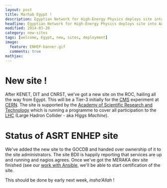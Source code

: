 ```yaml
---
layout: post
title: Marhab Egypt !
description: Egyptian Network for High-Energy Physics deploys site into AAROC
headline: Egyptian Network for High-Energy Physics deploys site into AAROC
modified: 2014-03-20
category: new-sites
tags: [welcome, Egypt, new, sites, deployment]
image: 
  feature: ENHEP-banner.gif
  comments: true
mathjax:
---
```


# New site !

After KENET, DIT and CNRST, we've got a new site on the ROC, hailing all the way from Egypt. This will be a Tier-3 initially for the [CMS](http://cms.cern.ch) experiment at [CERN](http://cern.ch). The site is supported by the [Academy of Scientific Research and Technology](http://http://www.asrt.sci.eg/) which is running a programme to cover all participation to the [LHC](http://home.web.cern.ch/topics/large-hadron-collider) (Large Hadron Collider - aka *Higgs Machine*).

# Status of ASRT ENHEP site

We've added the new site to the GOCDB and handed over ownership  of it to the site administrators. The site BDII is happily reporting that services are up and running and nagios agrees. Once we've got the MERAKA dev site finished (see our [work with Ansible](https://github.com/AAROC/ansible-for-grid), we'll be able to start certification of the site. 

This should be done by early next week, *insha'Allah* !
